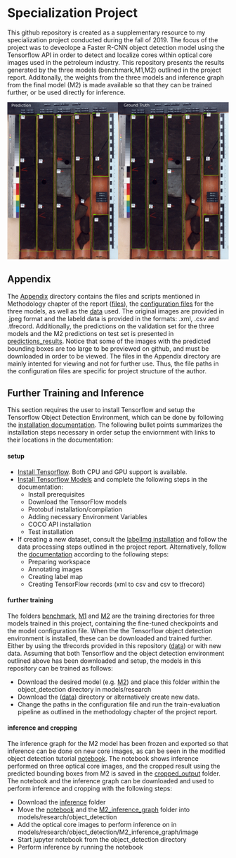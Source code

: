 # Specialization Project
This github repository is created as a supplementary resource to my specialization project conducted during the fall of 2019. The focus of the project was to deveolope a Faster R-CNN object detection model using the Tensorflow API in order to detect and localize cores within optical core images used in the petroleum industry. This repository presents the results generated by the three models (benchmark,M1,M2) outlined in the project report. Additonally, the weights from the three models and inference graph from the final model (M2) is made available so that they can be trained further, or be used directly for inference. 


![Alt Text](https://github.com/Adelved/specialization-project/blob/master/logo.jpg)

## Appendix
The [Appendix](Appendix) directory contains the files and scripts mentioned in Methodology chapter of the report ([files](Appendix/scripts)), the [configuration files](Appendix/configuration_files) for the three models, as well as the [data](Appendix/data) used. The original images are provided in .jpeg format and the labeld data is provided in the formats: .xml, .csv and .tfrecord. Additionally, the predictions on the validation set for the three models and the M2 predictions on test set is presented in [predictions_results](Appendix/predictions_results). Notice that some of the images with the predicted bounding boxes are too large to be previewed on github, and must be downloaded in order to be viewed.
The files in the Appendix directory are mainly intented for viewing and not for further use. Thus, the file paths in the configuration files are specific for project structure of the author. 
## Further Training and Inference
This section requires the user to install Tensorflow and setup the Tensorflow Object Detection Environment, which can be done by following the [installation documentation](https://tensorflow-object-detection-api-tutorial.readthedocs.io/en/latest/index.html). The following bullet points summarizes the installation steps necessary in order setup the enviornment with links to their locations in the documentation:

#### setup
* [Install Tensorflow](https://tensorflow-object-detection-api-tutorial.readthedocs.io/en/latest/install.html#tensorflow-installation). Both CPU and GPU support is available.
* [Install Tensorflow Models](https://tensorflow-object-detection-api-tutorial.readthedocs.io/en/latest/install.html#tensorflow-models-installation) and complete the following steps in the documentation:
  * Install prerequisites
  * Download the TensorFlow models
  * Protobuf installation/compilation
  * Adding necessary Environment Variables
  * COCO API installation
  * Test installation
* If creating a new dataset, consult the [labelImg installation](https://tensorflow-object-detection-api-tutorial.readthedocs.io/en/latest/install.html#labelimg-installation) and follow the data processing steps outlined in the project report. Alternatively, follow the [documentation](https://tensorflow-object-detection-api-tutorial.readthedocs.io/en/latest/training.html) according to the following steps:
  * Preparing workspace
  * Annotating images
  * Creating label map
  * Creating TensorFlow records (xml to csv and csv to tfrecord)

#### further training
The folders [benchmark](benchmark), [M1](M1) and [M2](M2) are the training directories for three models trained in this project, containing the fine-tuned checkpoints and the model configuration file. When the the Tensorflow object detection environment is installed, these can be downloaded and trained further. Either by using the tfrecords provided in this repository ([data](data)) or with new data. 
Assuming that both Tensorflow and the object detection environment outlined above has been downloaded and setup, the models in this repository can be trained as follows:

  * Download the desired model (e.g. [M2](M2)) and place this folder within the object_detection directory in models/research
  * Download the ([data](data)) directory or alternatively create new data. 
  * Change the paths in the configuration file and run the train-evaluation pipeline as outlined in the methodology chapter of the project report.
  
#### inference and cropping
The inference graph for the M2 model has been frozen and exported so that inference can be done on new core images, as can be seen in the modified object detection tutorial [notebook](inference/object_detection_tutorial_modified.ipynb). The notebook shows inference performed on three optical core images, and the cropped result using the predicted bounding boxes from M2 is saved in the [cropped_output](inference/M2_inference_graph/cropped_output) folder. The notebook and the inference graph can be downloaded and used to perform inference and cropping with the following steps:

  * Download the [inference](inference) folder
  * Move the [notebook](inference/object_detection_tutorial_modified.ipynb) and the [M2_inference_graph](inference/M2_inference_graph) folder into models/research/object_detection
  * Add the optical core images to perform inference on in models/research/object_detection/M2_inference_graph/image
  * Start jupyter notebook from the object_detection directory
  * Perform inference by running the notebook


  

  
